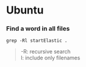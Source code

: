 # Ubuntu

### Find a word in all files  

```
grep -Rl startElastic .
```
>-R: recursive search  
>l: include only filenames  

